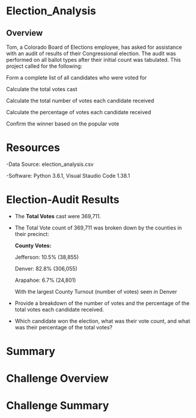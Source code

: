 # Election_Analysis

## **Overview** ##
Tom, a Colorado Board of Elections employee, has asked for assistance with an audit of results of their Congressional election. The audit was performed on all ballot types after their initial count was tabulated. This project called for the following:

Form a complete list of all candidates who were voted for

Calculate the total votes cast

Calculate the total number of votes each candidate received

Calculate the percentage of votes each candidate received

Confirm the winner based on the popular vote 

# **Resources** #
-Data Source: election_analysis.csv

-Software: Python 3.6.1, Visual Staudio Code 1.38.1


# **Election-Audit Results** #

- The **Total Votes** cast were 369,711.

- The Total Vote count of  369,711 was broken down by the counties in their precinct:

  **County Votes:**
  
  Jefferson: 10.5% (38,855)
  
  Denver: 82.8% (306,055)
  
  Arapahoe: 6.7% (24,801)

  With the largest County Turnout (number of votes) seen in Denver


- Provide a breakdown of the number of votes and the percentage of the total votes each candidate received.

- Which candidate won the election, what was their vote count, and what was their percentage of the total votes?

# **Summary** #





# **Challenge Overview** #

# **Challenge Summary** #

